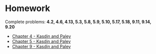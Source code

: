 # Homework
Complete problems: __4.2, 4.6, 4.13, 5.3, 5.8, 5.9, 5.10, 5.17, 5.18, 9.11, 9.14, 9.20__


- [Chapter 4 - Kasdin and Paley](https://www.jstor.org/stable/j.ctvcm4ggj.7)
- [Chapter 5 - Kasdin and Paley](https://www.jstor.org/stable/j.ctvcm4ggj.8)
- [Chapter 9 - Kasdin and Paley](https://www.jstor.org/stable/j.ctvcm4ggj.12)


<!-- <img src="4bar.png" alt="Four-bar linkage, consisting of 3 moving bars connected -->
<!-- at points A, B, C, and D" title="Four-bar linkage"> -->
<!--  -->
<!-- 1. Consider the four-bar linkage shown above. The driving link maintains a -->
<!-- constant angular velocity, ![eq1](./equations/eq1.png).  -->
<!--  -->
<!-- a. What is the velocity and acceleration of points A, B, C, and D when -->
<!-- ![eq2](./equations/eq2.png) -->
<!--  -->
<!-- b. What is the velocity and acceleration of points A, B, C, and D when -->
<!-- ![eq3](./equations/eq3.png) -->
<!--  -->
<!-- c. Given that the total kinetic energy of the system is  -->
<!-- ![eq4](./equations/eq4.png) What was the -->
<!-- work done by the motor torque to get from ![eq5](./equations/eq5.png) -->
<!--  -->
<!-- 2. Complete problems: __8.3, 8.7, 8.11__ -->
